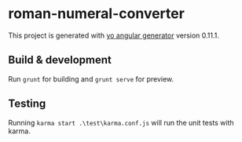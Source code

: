 # roman-numeral-converter

This project is generated with [yo angular generator](https://github.com/yeoman/generator-angular)
version 0.11.1.

## Build & development

Run `grunt` for building and `grunt serve` for preview.

## Testing

Running `karma start .\test\karma.conf.js` will run the unit tests with karma.
